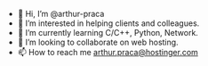 - 👋 Hi, I’m @arthur-praca
- 👀 I’m interested in helping clients and colleagues.
- 🌱 I’m currently learning C/C++, Python, Network.
- 💞️ I’m looking to collaborate on web hosting.
- 📫 How to reach me arthur.praca@hostinger.com

<!---
arthur-praca/arthur-praca is a ✨ special ✨ repository because its `README.md` (this file) appears on your GitHub profile.
You can click the Preview link to take a look at your changes.
--->
